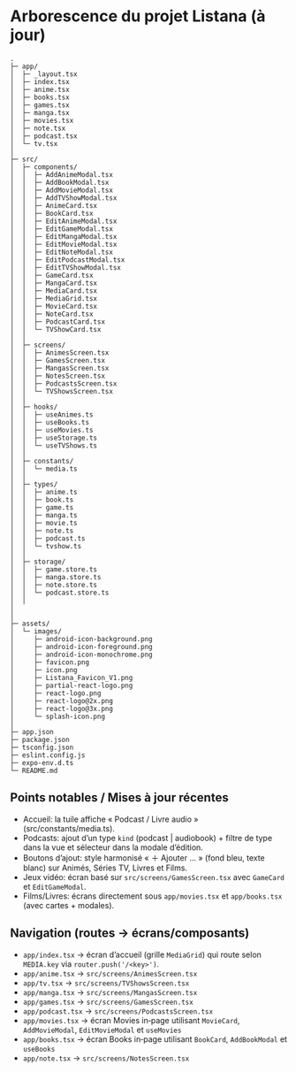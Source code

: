 # Arborescence du projet Listana (à jour)

```
.
├─ app/
│  ├─ _layout.tsx
│  ├─ index.tsx
│  ├─ anime.tsx
│  ├─ books.tsx
│  ├─ games.tsx
│  ├─ manga.tsx
│  ├─ movies.tsx
│  ├─ note.tsx
│  ├─ podcast.tsx
│  └─ tv.tsx
│
├─ src/
│  ├─ components/
│  │  ├─ AddAnimeModal.tsx
│  │  ├─ AddBookModal.tsx
│  │  ├─ AddMovieModal.tsx
│  │  ├─ AddTVShowModal.tsx
│  │  ├─ AnimeCard.tsx
│  │  ├─ BookCard.tsx
│  │  ├─ EditAnimeModal.tsx
│  │  ├─ EditGameModal.tsx
│  │  ├─ EditMangaModal.tsx
│  │  ├─ EditMovieModal.tsx
│  │  ├─ EditNoteModal.tsx
│  │  ├─ EditPodcastModal.tsx
│  │  ├─ EditTVShowModal.tsx
│  │  ├─ GameCard.tsx
│  │  ├─ MangaCard.tsx
│  │  ├─ MediaCard.tsx
│  │  ├─ MediaGrid.tsx
│  │  ├─ MovieCard.tsx
│  │  ├─ NoteCard.tsx
│  │  ├─ PodcastCard.tsx
│  │  └─ TVShowCard.tsx
│  │
│  ├─ screens/
│  │  ├─ AnimesScreen.tsx
│  │  ├─ GamesScreen.tsx
│  │  ├─ MangasScreen.tsx
│  │  ├─ NotesScreen.tsx
│  │  ├─ PodcastsScreen.tsx
│  │  └─ TVShowsScreen.tsx
│  │
│  ├─ hooks/
│  │  ├─ useAnimes.ts
│  │  ├─ useBooks.ts
│  │  ├─ useMovies.ts
│  │  ├─ useStorage.ts
│  │  └─ useTVShows.ts
│  │
│  ├─ constants/
│  │  └─ media.ts
│  │
│  ├─ types/
│  │  ├─ anime.ts
│  │  ├─ book.ts
│  │  ├─ game.ts
│  │  ├─ manga.ts
│  │  ├─ movie.ts
│  │  ├─ note.ts
│  │  ├─ podcast.ts
│  │  └─ tvshow.ts
│  │
│  ├─ storage/
│  │  ├─ game.store.ts
│  │  ├─ manga.store.ts
│  │  ├─ note.store.ts
│  │  └─ podcast.store.ts
│  │
│  
│
├─ assets/
│  └─ images/
│     ├─ android-icon-background.png
│     ├─ android-icon-foreground.png
│     ├─ android-icon-monochrome.png
│     ├─ favicon.png
│     ├─ icon.png
│     ├─ Listana_Favicon_V1.png
│     ├─ partial-react-logo.png
│     ├─ react-logo.png
│     ├─ react-logo@2x.png
│     ├─ react-logo@3x.png
│     └─ splash-icon.png
│
├─ app.json
├─ package.json
├─ tsconfig.json
├─ eslint.config.js
├─ expo-env.d.ts
└─ README.md
```

## Points notables / Mises à jour récentes
- Accueil: la tuile affiche « Podcast / Livre audio » (src/constants/media.ts).
- Podcasts: ajout d’un type `kind` (podcast | audiobook) + filtre de type dans la vue et sélecteur dans la modale d’édition.
- Boutons d’ajout: style harmonisé « ＋ Ajouter … » (fond bleu, texte blanc) sur Animés, Séries TV, Livres et Films.
- Jeux vidéo: écran basé sur `src/screens/GamesScreen.tsx` avec `GameCard` et `EditGameModal`.
- Films/Livres: écrans directement sous `app/movies.tsx` et `app/books.tsx` (avec cartes + modales).

## Navigation (routes → écrans/composants)
- `app/index.tsx` → écran d’accueil (grille `MediaGrid`) qui route selon `MEDIA.key` via `router.push('/<key>')`.
- `app/anime.tsx` → `src/screens/AnimesScreen.tsx`
- `app/tv.tsx` → `src/screens/TVShowsScreen.tsx`
- `app/manga.tsx` → `src/screens/MangasScreen.tsx`
- `app/games.tsx` → `src/screens/GamesScreen.tsx`
- `app/podcast.tsx` → `src/screens/PodcastsScreen.tsx`
- `app/movies.tsx` → écran Movies in‑page utilisant `MovieCard`, `AddMovieModal`, `EditMovieModal` et `useMovies`
- `app/books.tsx` → écran Books in‑page utilisant `BookCard`, `AddBookModal` et `useBooks`
- `app/note.tsx` → `src/screens/NotesScreen.tsx`
